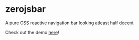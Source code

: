 # zerojsbar
A pure CSS reactive navigation bar looking atleast half decent

Check out the demo [here](https://frequem.github.io/zerojsbar/)!
